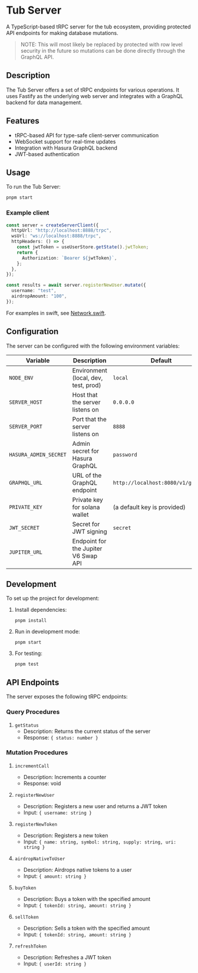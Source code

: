 # Tub Server

A TypeScript-based tRPC server for the tub ecosystem, providing protected API endpoints for making database mutations.

> NOTE: This will most likely be replaced by protected with row level security in the future so mutations can be done directly through the GraphQL API.

## Description

The Tub Server offers a set of tRPC endpoints for various operations. It uses Fastify as the underlying web server and integrates with a GraphQL backend for data management.

## Features

- tRPC-based API for type-safe client-server communication
- WebSocket support for real-time updates
- Integration with Hasura GraphQL backend
- JWT-based authentication

## Usage

To run the Tub Server:

```sh
pnpm start
```

### Example client

```ts
const server = createServerClient({
  httpUrl: "http://localhost:8888/trpc",
  wsUrl: "ws://localhost:8888/trpc",
  httpHeaders: () => {
    const jwtToken = useUserStore.getState().jwtToken;
    return {
      Authorization: `Bearer ${jwtToken}`,
    };
  },
});

const results = await server.registerNewUser.mutate({
  username: "test",
  airdropAmount: "100",
});
```

For examples in swift, see [Network.swift](../ios/Tub/Network.swift).

## Configuration

The server can be configured with the following environment variables:

| Variable              | Description                          | Default                            |
| --------------------- | ------------------------------------ | ---------------------------------- |
| `NODE_ENV`            | Environment (local, dev, test, prod) | `local`                            |
| `SERVER_HOST`         | Host that the server listens on      | `0.0.0.0`                          |
| `SERVER_PORT`         | Port that the server listens on      | `8888`                             |
| `HASURA_ADMIN_SECRET` | Admin secret for Hasura GraphQL      | `password`                         |
| `GRAPHQL_URL`         | URL of the GraphQL endpoint          | `http://localhost:8080/v1/graphql` |
| `PRIVATE_KEY`         | Private key for solana wallet        | (a default key is provided)        |
| `JWT_SECRET`          | Secret for JWT signing               | `secret`                           |
| `JUPITER_URL`         | Endpoint for the Jupiter V6 Swap API |                                    |

## Development

To set up the project for development:

1. Install dependencies:

   ```
   pnpm install
   ```

2. Run in development mode:

   ```
   pnpm start
   ```

3. For testing:
   ```
   pnpm test
   ```

## API Endpoints

The server exposes the following tRPC endpoints:

### Query Procedures

1. `getStatus`
   - Description: Returns the current status of the server
   - Response: `{ status: number }`

### Mutation Procedures

1. `incrementCall`

   - Description: Increments a counter
   - Response: void

2. `registerNewUser`

   - Description: Registers a new user and returns a JWT token
   - Input: `{ username: string }`

3. `registerNewToken`

   - Description: Registers a new token
   - Input: `{ name: string, symbol: string, supply: string, uri: string }`

4. `airdropNativeToUser`

   - Description: Airdrops native tokens to a user
   - Input: `{ amount: string }`

5. `buyToken`

   - Description: Buys a token with the specified amount
   - Input: `{ tokenId: string, amount: string }`

6. `sellToken`

   - Description: Sells a token with the specified amount
   - Input: `{ tokenId: string, amount: string }`

7. `refreshToken`
   - Description: Refreshes a JWT token
   - Input: `{ userId: string }`
